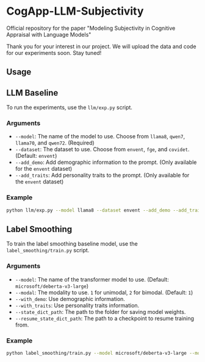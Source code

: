 # CogApp-LLM-Subjectivity
Official repository for the paper "Modeling Subjectivity in Cognitive Appraisal with Language Models"

Thank you for your interest in our project. We will upload the data and code for our experiments soon. Stay tuned!

## Usage

## LLM Baseline 
To run the experiments, use the `llm/exp.py` script.

### Arguments

*   `--model`: The name of the model to use. Choose from `llama8`, `qwen7`, `llama70`, and `qwen72`. (Required)
*   `--dataset`: The dataset to use. Choose from `envent`, `fge`, and `covidet`. (Default: `envent`)
*   `--add_demo`: Add demographic information to the prompt. (Only available for the `envent` dataset)
*   `--add_traits`: Add personality traits to the prompt. (Only available for the `envent` dataset)

### Example

```bash
python llm/exp.py --model llama8 --dataset envent --add_demo --add_traits
```

## Label Smoothing 
To train the label smoothing baseline model, use the `label_smoothing/train.py` script.

### Arguments

*   `--model`: The name of the transformer model to use. (Default: `microsoft/deberta-v3-large`)
*   `--modal`: The modality to use. `1` for unimodal, `2` for bimodal. (Default: `1`)
*   `--with_demo`: Use demographic information.
*   `--with_traits`: Use personality traits information.
*   `--state_dict_path`: The path to the folder for saving model weights.
*   `--resume_state_dict_path`: The path to a checkpoint to resume training from.

### Example

```bash
python label_smoothing/train.py --model microsoft/deberta-v3-large --modal 1 --with_demo --state_dict_path ./models
```
